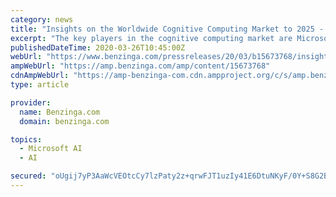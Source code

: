 ```yaml
---
category: news
title: "Insights on the Worldwide Cognitive Computing Market to 2025 - Featuring Google, Microsoft, IBM & SAS Among Others - ResearchAndMarkets.com"
excerpt: "The key players in the cognitive computing market are Microsoft, IBM, SAS, Google, AWS, TCS, Cisco, and Virtusa. These companies are continuously innovating their products and services to overcome ..."
publishedDateTime: 2020-03-26T10:45:00Z
webUrl: "https://www.benzinga.com/pressreleases/20/03/b15673768/insights-on-the-worldwide-cognitive-computing-market-to-2025-featuring-google-microsoft-ibm-sas-am"
ampWebUrl: "https://amp.benzinga.com/amp/content/15673768"
cdnAmpWebUrl: "https://amp-benzinga-com.cdn.ampproject.org/c/s/amp.benzinga.com/amp/content/15673768"
type: article

provider:
  name: Benzinga.com
  domain: benzinga.com

topics:
  - Microsoft AI
  - AI

secured: "oUgij7yP3AaWcVEOtcCy7lzPaty2z+qrwFJT1uzIy41E6DtuNKyF/0Y+S8G2B96V54o1yiPABkHtGj8kLnOfBiRCzTFEifDjuGeiVG3goCVMs9N+if11HrClwei1sr3gz83ia/KwQh5qAQMsfp4DJUTyuTbGIpjYRcrKENX9vk7kloa0l15SAn7jzIH9s3WMuq9yMelBVcSxmKQn7XGXWfXjUmu9OnvcpsKmtNNmquyjo8tHapPUCRh7kzpRQW4TBcfZb13r7ymmxe+AN1A5OnxeRGGBMu/hALFC51clLXZzZ+2oeDy1u1WXdPr0Fz/s;Dy38f0gP+y4um3JDEdSuMg=="
---
```



